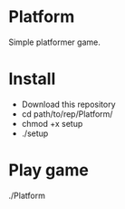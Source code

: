 # Platform
Simple platformer game.

# Install

- Download this repository
- cd path/to/rep/Platform/
- chmod +x setup
- ./setup

# Play game

./Platform
